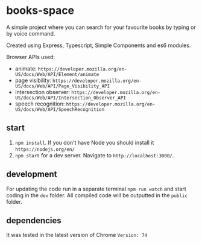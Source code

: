 # books-space

A simple project where you can search for your favourite books by typing or by voice command.

Created using Express, Typescript, Simple Components and es6 modules.

Browser APIs used:

-   animate: `https://developer.mozilla.org/en-US/docs/Web/API/Element/animate`
-   page visibility: `https://developer.mozilla.org/en-US/docs/Web/API/Page_Visibility_API`
-   intersection observer: `https://developer.mozilla.org/en-US/docs/Web/API/Intersection_Observer_API`
-   speech recognition: `https://developer.mozilla.org/en-US/docs/Web/API/SpeechRecognition`

## start

1. `npm install`. If you don't have Node you should install it `https://nodejs.org/en/`
2. `npm start` for a dev server. Navigate to `http://localhost:3000/`.

## development

For updating the code run in a separate terminal `npm run watch` and start coding in the `dev` folder.
All compiled code will be outputted in the `public` folder.

## dependencies

It was tested in the latest version of Chrome `Version: 74`

